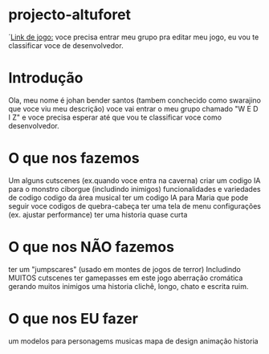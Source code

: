 # projecto-altuforet

´[Link de jogo:](https://www.roblox.com/games/76460126098680/Altufor-t-demo)
voce precisa entrar meu grupo pra editar meu jogo, eu vou te classificar voce de desenvolvedor.

# Introdução
Ola, meu nome é johan bender santos (tambem conchecido como swarajino que voce viu meu descrição)
voce vai entrar o meu grupo chamado "W E D I Z" e voce precisa esperar até que vou te classificar voce como desenvolvedor.


# O que nos fazemos
Um alguns cutscenes (ex.quando voce entra na caverna)
criar um codigo IA para o monstro ciborgue (includindo inimigos)
funcionalidades e variedades de codigo
codigo da área musical
ter um codigo IA para Maria que pode seguir voce
codigos de quebra-cabeça
ter uma tela de menu
configurações (ex. ajustar performance)
ter uma historia quase curta

# O que nos NÃO fazemos

ter um "jumpscares" (usado em montes de jogos de terror)
Includindo MUITOS cutscenes
ter gamepasses em este jogo
aberração cromática
gerando muitos inimigos
uma historia clichê, longo, chato e escrita ruim.

# O que nos EU fazer
um modelos para personagems
musicas
mapa de design
animação
historia
